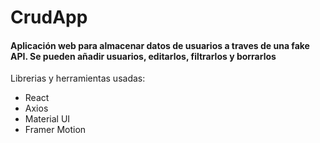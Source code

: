 # CrudApp

#### Aplicación web para almacenar datos de usuarios a traves de una fake API. Se pueden añadir usuarios, editarlos, filtrarlos y borrarlos
Librerias y herramientas usadas:
- React
- Axios
- Material UI
- Framer Motion

